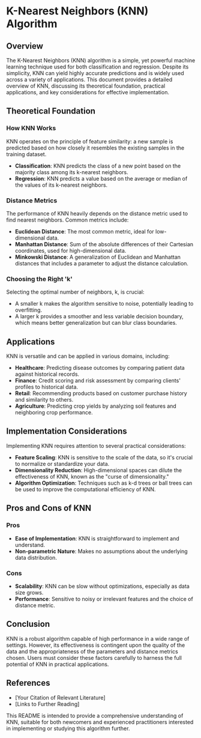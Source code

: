 # K-Nearest Neighbors (KNN) Algorithm

## Overview

The K-Nearest Neighbors (KNN) algorithm is a simple, yet powerful machine learning technique used for both classification and regression. Despite its simplicity, KNN can yield highly accurate predictions and is widely used across a variety of applications. This document provides a detailed overview of KNN, discussing its theoretical foundation, practical applications, and key considerations for effective implementation.

## Theoretical Foundation

### How KNN Works

KNN operates on the principle of feature similarity: a new sample is predicted based on how closely it resembles the existing samples in the training dataset.

- **Classification**: KNN predicts the class of a new point based on the majority class among its k-nearest neighbors.
- **Regression**: KNN predicts a value based on the average or median of the values of its k-nearest neighbors.

### Distance Metrics

The performance of KNN heavily depends on the distance metric used to find nearest neighbors. Common metrics include:

- **Euclidean Distance**: The most common metric, ideal for low-dimensional data.
- **Manhattan Distance**: Sum of the absolute differences of their Cartesian coordinates, used for high-dimensional data.
- **Minkowski Distance**: A generalization of Euclidean and Manhattan distances that includes a parameter to adjust the distance calculation.

### Choosing the Right 'k'

Selecting the optimal number of neighbors, k, is crucial:

- A smaller k makes the algorithm sensitive to noise, potentially leading to overfitting.
- A larger k provides a smoother and less variable decision boundary, which means better generalization but can blur class boundaries.

## Applications

KNN is versatile and can be applied in various domains, including:

- **Healthcare**: Predicting disease outcomes by comparing patient data against historical records.
- **Finance**: Credit scoring and risk assessment by comparing clients' profiles to historical data.
- **Retail**: Recommending products based on customer purchase history and similarity to others.
- **Agriculture**: Predicting crop yields by analyzing soil features and neighboring crop performance.

## Implementation Considerations

Implementing KNN requires attention to several practical considerations:

- **Feature Scaling**: KNN is sensitive to the scale of the data, so it's crucial to normalize or standardize your data.
- **Dimensionality Reduction**: High-dimensional spaces can dilute the effectiveness of KNN, known as the "curse of dimensionality."
- **Algorithm Optimization**: Techniques such as k-d trees or ball trees can be used to improve the computational efficiency of KNN.

## Pros and Cons of KNN

### Pros

- **Ease of Implementation**: KNN is straightforward to implement and understand.
- **Non-parametric Nature**: Makes no assumptions about the underlying data distribution.

### Cons

- **Scalability**: KNN can be slow without optimizations, especially as data size grows.
- **Performance**: Sensitive to noisy or irrelevant features and the choice of distance metric.

## Conclusion

KNN is a robust algorithm capable of high performance in a wide range of settings. However, its effectiveness is contingent upon the quality of the data and the appropriateness of the parameters and distance metrics chosen. Users must consider these factors carefully to harness the full potential of KNN in practical applications.

## References

- [Your Citation of Relevant Literature]
- [Links to Further Reading]

This README is intended to provide a comprehensive understanding of KNN, suitable for both newcomers and experienced practitioners interested in implementing or studying this algorithm further.
